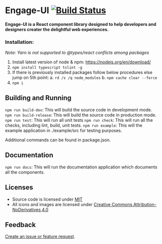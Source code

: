 # Engage-UI  [![Build Status](https://travis-ci.org/emgage/engage-ui.svg?branch=master)](https://travis-ci.org/emgage/engage-ui)

#### Engage-UI is a React component library designed to help developers and designers creater the delightful web experiences.

### Installation:
*Note: Yarn is not supported to @types/react conflicts among packages*
1. Install latest version of node & npm: https://nodejs.org/en/download/
2. `npm install typescript tslint -g`
3. If there is previously installed packages follow below procedures else jump on 5th point:
    a. `rd /s /q node_modules`
    b. `npm cache clear --force`
4. `npm i`


## Building and Running
`npm run build-dev`: This will build the source code in development mode.
`npm run build-release`: This will build the source code in production mode.
`npm run test`: This will run all unit tests
`npm run check`: This will run all the checks, including lint, build, unit tests.
`npm run example`: This will the example application in ./example/src for testing purposes.

Additional commands can be found in package.json.

## Documentation
`npm run docs`: This will run the documentation application which documents all the components.

## Licenses
* Source code is licensed under [MIT](https://opensource.org/licenses/MIT)
* All icons and images are licensed under [Creative Commons Attribution-NoDerivatives 4.0](http://creativecommons.org/licenses/by-nd/4.0/)

## Feedback
[Create an issue or feature request](https://github.com/emgage/engage-ui/issues/new).
